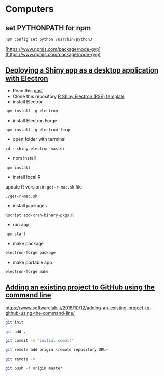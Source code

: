 # Computers

## set PYTHONPATH for npm

```text
npm config set python /usr/bin/python3
```

[https://www.npmjs.com/package/node-gyp](https://www.npmjs.com/package/node-gyp)

## [Deploying a Shiny app as a desktop application with Electron](https://www.travishinkelman.com/post/deploy-shiny-electron/)

* Read this [post](https://www.travishinkelman.com/post/deploy-shiny-electron/)
* Clone this repository [R Shiny Electron \(RSE\) template](https://github.com/dirkschumacher/r-shiny-electron)
* install Electron

```text
npm install -g electron
```

* install Electron Forge

```text
npm install -g electron-forge
```

* open folder with terminal

```text
cd r-shiny-electron-master
```

* npm install

```text
npm install
```

* install local R

update R version in `get-r-mac.sh` file

```text
./get-r-mac.sh
```

* install packages

```text
Rscript add-cran-binary-pkgs.R
```

* run app

```text
npm start
```

* make package

```text
electron-forge package
```

* make portable app

```text
electron-forge make
```



## [Adding an existing project to GitHub using the command line](https://www.softwarelab.it/2018/10/12/adding-an-existing-project-to-github-using-the-command-line/)

https://www.softwarelab.it/2018/10/12/adding-an-existing-project-to-github-using-the-command-line/



```bash
git init
```


```bash
git add .
```


```bash
git commit -m "initial commit"
```


```bash
git remote add origin <remote repository URL>
```

```bash
git remote -v
```

```bash
git push -f origin master
```



